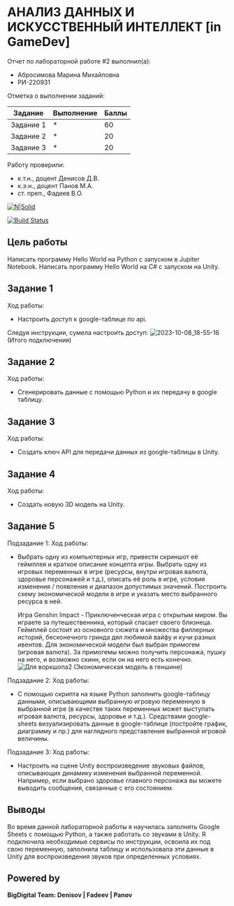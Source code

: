 # АНАЛИЗ ДАННЫХ И ИСКУССТВЕННЫЙ ИНТЕЛЛЕКТ [in GameDev]
Отчет по лабораторной работе #2 выполнил(а):
- Абросимова Марина Михайловна
- РИ-220931
  
Отметка о выполнении заданий:

| Задание | Выполнение | Баллы |
| ------ | ------ | ------ |
| Задание 1 | * | 60 |
| Задание 2 | * | 20 |
| Задание 3 | * | 20 |

Работу проверили:
- к.т.н., доцент Денисов Д.В.
- к.э.н., доцент Панов М.А.
- ст. преп., Фадеев В.О.

[![N|Solid](https://cldup.com/dTxpPi9lDf.thumb.png)](https://nodesource.com/products/nsolid)

[![Build Status](https://travis-ci.org/joemccann/dillinger.svg?branch=master)](https://travis-ci.org/joemccann/dillinger)

## Цель работы
Написать программу Hello World на Python с запуском в Jupiter Notebook. Написать программу Hello World на C# с запуском на Unity.

## Задание 1

Ход работы:
- Настроить доступ к google-таблице по api.

Следуя инструкции, сумела настроить доступ:
![2023-10-08_18-55-16](https://github.com/Marishka-A/Workshop2/assets/126682278/56af2d11-e276-4c3b-9708-e82840fe630f)
(Итого подключения)


## Задание 2

Ход работы:
- Сгенерировать данные с помощью Python и их передачу в google таблицу.


## Задание 3

Ход работы:
- Создать ключ API для передачи данных из google-таблицы в Unity.

## Задание 4

Ход работы:
- Создать новую 3D модель на Unity.

## Задание 5

Подзадание 1:
Ход работы:
- Выбрать одну из компьютерных игр, привести скриншот её геймплея и краткое описание концепта игры. Выбрать одну из игровых переменных в игре (ресурсы, внутри игровая валюта, здоровье персонажей и т.д.), описать её роль в игре, условия изменения / появления и диапазон допустимых значений. Построить схему экономической модели в игре и указать место выбранного ресурса в ней.
  
  Игра Genshin Impact - Приключенческая игра с открытым миром. Вы играете за путешественника, который спасает своего близнеца. Геймплей состоит из основного сюжета и множества филлерных историй, бесконечного гринда дял любимой вайфу и кучи разных ивентов. Для экономической модели был выбран примогем (игровая валюта). За примогемы можно получить персонажа, пушку на него, и возможно скинн, если он на него есть конечно.
  ![Для воркшопа2](https://github.com/Marishka-A/Workshop2/assets/126682278/d1375fe6-d7af-4869-a194-0b9ccf5a43cf)
  (Экономическая модель в геншине)



Подзадание 2:
Ход работы:
- С помощью скрипта на языке Python заполнить google-таблицу данными, описывающими выбранную игровую переменную в выбранной игре (в качестве таких переменных может выступать игровая валюта, ресурсы, здоровье и т.д.). Средствами google-sheets визуализировать данные в google-таблице (постройте график, диаграмму и пр.) для наглядного представления выбранной игровой величины.

Подзадание 3:
Ход работы: 
- Настроить на сцене Unity воспроизведение звуковых файлов, описывающих динамику изменения выбранной переменной. Например, если выбрано здоровье главного персонажа вы можете выводить сообщения, связанные с его состоянием.

## Выводы

 Во время данной лабораторной работы я научилась заполнять Google Sheets с помощью Python, а также работать со звуками в Unity. Я подключила необходимые сервисы по инструкции, освоила их под свою переменную, заполнила таблицу и использовала эти данные в Unity для воспроизведения звуков при определенных условиях.


## Powered by

**BigDigital Team: Denisov | Fadeev | Panov**
